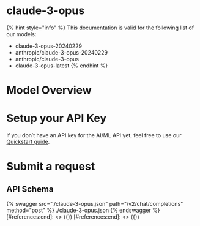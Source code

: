 [#references:start]: <> ({ "template": "openapi" })
[#references:start]: <> ({ "template": "openapi" })
# claude-3-opus

{% hint style="info" %}
This documentation is valid for the following list of our models:
* claude-3-opus-20240229
* anthropic/claude-3-opus-20240229
* anthropic/claude-3-opus
* claude-3-opus-latest
{% endhint %}

# Model Overview


# Setup your API Key
If you don’t have an API key for the AI/ML API yet, feel free to use our [Quickstart guide](https://docs.aimlapi.com/quickstart/setting-up).

# Submit a request
## API Schema
{% swagger src="./claude-3-opus.json" path="/v2/chat/completions" method="post" %}
./claude-3-opus.json
{% endswagger %}
[#references:end]: <> ({})
[#references:end]: <> ({})
